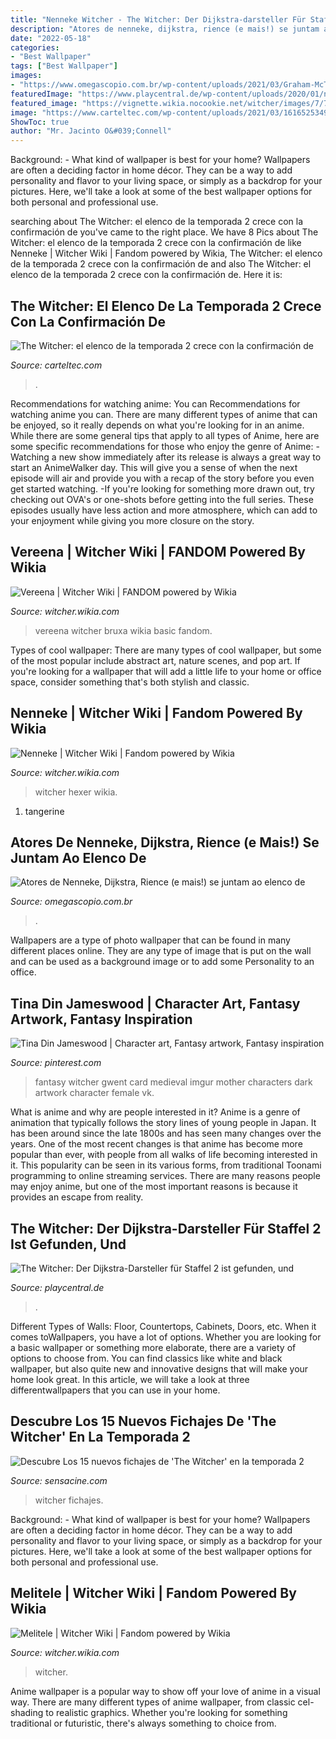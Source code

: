 ```yaml
---
title: "Nenneke Witcher - The Witcher: Der Dijkstra-darsteller Für Staffel 2 Ist Gefunden, Und"
description: "Atores de nenneke, dijkstra, rience (e mais!) se juntam ao elenco de"
date: "2022-05-18"
categories:
- "Best Wallpaper"
tags: ["Best Wallpaper"]
images:
- "https://www.omegascopio.com.br/wp-content/uploads/2021/03/Graham-McTavish-Dijkstra-1392x928.jpg"
featuredImage: "https://www.playcentral.de/wp-content/uploads/2020/01/newspic-82294-768x432.jpg"
featured_image: "https://vignette.wikia.nocookie.net/witcher/images/7/7f/Vereena_bruxa_by_Jana.jpg/revision/latest/scale-to-width-down/335?cb=20180710183049"
image: "https://www.carteltec.com/wp-content/uploads/2021/03/1616525349_405_The-Witcher-el-elenco-de-la-temporada-2-crece-con.jpg"
ShowToc: true
author: "Mr. Jacinto O&#039;Connell"
---
```



Background: - What kind of wallpaper is best for your home?
Wallpapers are often a deciding factor in home décor. They can be a way to add personality and flavor to your living space, or simply as a backdrop for your pictures. Here, we'll take a look at some of the best wallpaper options for both personal and professional use.

	

		
searching about The Witcher: el elenco de la temporada 2 crece con la confirmación de you've came to the right place. We have 8 Pics about The Witcher: el elenco de la temporada 2 crece con la confirmación de like Nenneke | Witcher Wiki | Fandom powered by Wikia, The Witcher: el elenco de la temporada 2 crece con la confirmación de and also The Witcher: el elenco de la temporada 2 crece con la confirmación de. Here it is:
		
    
## The Witcher: El Elenco De La Temporada 2 Crece Con La Confirmación De

<img loading=lazy src="https://www.carteltec.com/wp-content/uploads/2021/03/1616525349_405_The-Witcher-el-elenco-de-la-temporada-2-crece-con.jpg" onerror="this.onerror=null;this.src='https://tse2.mm.bing.net/th?id=OIP.hvTq_OXN6q8S0YbDKEUdDwHaFj&amp;pid=15.1';" alt="The Witcher: el elenco de la temporada 2 crece con la confirmación de">

_Source: carteltec.com_

>. 

	

Recommendations for watching anime: You can
Recommendations for watching anime you can. There are many different types of anime that can be enjoyed, so it really depends on what you're looking for in an anime. While there are some general tips that apply to all types of Anime, here are some specific recommendations for those who enjoy the genre of Anime: 
-Watching a new show immediately after its release is always a great way to start an AnimeWalker day. This will give you a sense of when the next episode will air and provide you with a recap of the story before you even get started watching. 
-If you're looking for something more drawn out, try checking out OVA's or one-shots before getting into the full series. These episodes usually have less action and more atmosphere, which can add to your enjoyment while giving you more closure on the story.

    
## Vereena | Witcher Wiki | FANDOM Powered By Wikia

<img loading=lazy src="https://vignette.wikia.nocookie.net/witcher/images/7/7f/Vereena_bruxa_by_Jana.jpg/revision/latest/scale-to-width-down/335?cb=20180710183049" onerror="this.onerror=null;this.src='https://tse2.mm.bing.net/th?id=OIP.ekWJGBxwpmX_Gb4_K5__ugAAAA&amp;pid=15.1';" alt="Vereena | Witcher Wiki | FANDOM powered by Wikia">

_Source: witcher.wikia.com_

>vereena witcher bruxa wikia basic fandom. 

	

Types of cool wallpaper:
There are many types of cool wallpaper, but some of the most popular include abstract art, nature scenes, and pop art. If you're looking for a wallpaper that will add a little life to your home or office space, consider something that's both stylish and classic.

    
## Nenneke | Witcher Wiki | Fandom Powered By Wikia

<img loading=lazy src="https://vignette1.wikia.nocookie.net/witcher/images/7/76/Nenneke.jpg/revision/latest/zoom-crop/width/480/height/480?cb=20080125181003" onerror="this.onerror=null;this.src='https://tse1.mm.bing.net/th?id=OIP.rpBB4Pmn7m6shCkHEroc9gHaHa&amp;pid=15.1';" alt="Nenneke | Witcher Wiki | Fandom powered by Wikia">

_Source: witcher.wikia.com_

>witcher hexer wikia. 

	

1. tangerine 

    
## Atores De Nenneke, Dijkstra, Rience (e Mais!) Se Juntam Ao Elenco De

<img loading=lazy src="https://www.omegascopio.com.br/wp-content/uploads/2021/03/Graham-McTavish-Dijkstra-1392x928.jpg" onerror="this.onerror=null;this.src='https://tse1.mm.bing.net/th?id=OIP.wwlGHHBnQjgduOsGny5XnAHaE8&amp;pid=15.1';" alt="Atores de Nenneke, Dijkstra, Rience (e mais!) se juntam ao elenco de">

_Source: omegascopio.com.br_

>. 

	



Wallpapers are a type of photo wallpaper that can be found in many different places online. They are any type of image that is put on the wall and can be used as a background image or to add some Personality to an office.

    
## Tina Din Jameswood | Character Art, Fantasy Artwork, Fantasy Inspiration

<img loading=lazy src="https://i.pinimg.com/originals/3b/d4/d7/3bd4d7b722f2bdc0a040cdd74cb70461.jpg" onerror="this.onerror=null;this.src='https://tse4.mm.bing.net/th?id=OIP.149ZwMQiFR3Y7rR5GLYOSgHaKn&amp;pid=15.1';" alt="Tina Din Jameswood | Character art, Fantasy artwork, Fantasy inspiration">

_Source: pinterest.com_

>fantasy witcher gwent card medieval imgur mother characters dark artwork character female vk. 

	

What is anime and why are people interested in it?
Anime is a genre of animation that typically follows the story lines of young people in Japan. It has been around since the late 1800s and has seen many changes over the years. One of the most recent changes is that anime has become more popular than ever, with people from all walks of life becoming interested in it. This popularity can be seen in its various forms, from traditional Toonami programming to online streaming services. There are many reasons people may enjoy anime, but one of the most important reasons is because it provides an escape from reality.

    
## The Witcher: Der Dijkstra-Darsteller Für Staffel 2 Ist Gefunden, Und

<img loading=lazy src="https://www.playcentral.de/wp-content/uploads/2020/01/newspic-82294-768x432.jpg" onerror="this.onerror=null;this.src='https://tse4.mm.bing.net/th?id=OIP.Yt7Mdu7xWlhOJcwfaxqyZAHaEK&amp;pid=15.1';" alt="The Witcher: Der Dijkstra-Darsteller für Staffel 2 ist gefunden, und">

_Source: playcentral.de_

>. 

	

Different Types of Walls: Floor, Countertops, Cabinets, Doors, etc.
When it comes toWallpapers, you have a lot of options. Whether you are looking for a basic wallpaper or something more elaborate, there are a variety of options to choose from. You can find classics like white and black wallpaper, but also quite new and innovative designs that will make your home look great. In this article, we will take a look at three differentwallpapers that you can use in your home.

    
## Descubre Los 15 Nuevos Fichajes De &#039;The Witcher&#039; En La Temporada 2

<img loading=lazy src="https://es.web.img2.acsta.net/r_1280_720/newsv7/21/03/23/11/48/01312420.jpg" onerror="this.onerror=null;this.src='https://tse3.mm.bing.net/th?id=OIP.ofAmpurtygI_oQ3FRFKDMAHaEU&amp;pid=15.1';" alt="Descubre Los 15 nuevos fichajes de &#039;The Witcher&#039; en la temporada 2">

_Source: sensacine.com_

>witcher fichajes. 

	

Background: - What kind of wallpaper is best for your home?
Wallpapers are often a deciding factor in home décor. They can be a way to add personality and flavor to your living space, or simply as a backdrop for your pictures. Here, we'll take a look at some of the best wallpaper options for both personal and professional use.

    
## Melitele | Witcher Wiki | Fandom Powered By Wikia

<img loading=lazy src="http://vignette4.wikia.nocookie.net/witcher/images/a/ae/Melitele_statue.png/revision/latest?cb=20150919093404" onerror="this.onerror=null;this.src='https://tse3.mm.bing.net/th?id=OIP.u_Dn1Ddmd4vW6GCtI4zsqQHaMn&amp;pid=15.1';" alt="Melitele | Witcher Wiki | Fandom powered by Wikia">

_Source: witcher.wikia.com_

>witcher. 

	

Anime wallpaper is a popular way to show off your love of anime in a visual way. There are many different types of anime wallpaper, from classic cel-shading to realistic graphics. Whether you're looking for something traditional or futuristic, there's always something to choice from.

